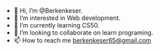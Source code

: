 - 👋 Hi, I’m @Berkenkeser.
- 👀 I’m interested in Web development.
- 🌱 I’m currently learning CS50.
- 💞️ I’m looking to collaborate on learn programing.
- 📫 How to reach me berkenkeser65@gmail.com

<!---
Berkenksr/Berkenkeser is a ✨ special ✨ repository because its `README.md` (this file) appears on your GitHub profile.
You can click the Preview link to take a look at your changes.
--->
